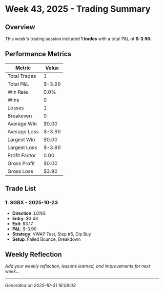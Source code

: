 # Week 43, 2025 - Trading Summary

## Overview

This week's trading session included **1 trades** with a total P&L of **$-3.90**.

## Performance Metrics

| Metric | Value |
|--------|-------|
| Total Trades | 1 |
| Total P&L | $-3.90 |
| Win Rate | 0.0% |
| Wins | 0 |
| Losses | 1 |
| Breakeven | 0 |
| Average Win | $0.00 |
| Average Loss | $-3.90 |
| Largest Win | $0.00 |
| Largest Loss | $-3.90 |
| Profit Factor | 0.00 |
| Gross Profit | $0.00 |
| Gross Loss | $3.90 |

## Trade List


### 1. SGBX - 2025-10-23

- **Direction**: LONG
- **Entry**: $3.43
- **Exit**: $3.17
- **P&L**: $-3.90
- **Strategy**: VWAP Test, Step #5, Dip Buy
- **Setup**: Failed Bounce, Breakdown


## Weekly Reflection

_Add your weekly reflection, lessons learned, and improvements for next week..._

---

*Generated on 2025-10-31 18:08:03*
